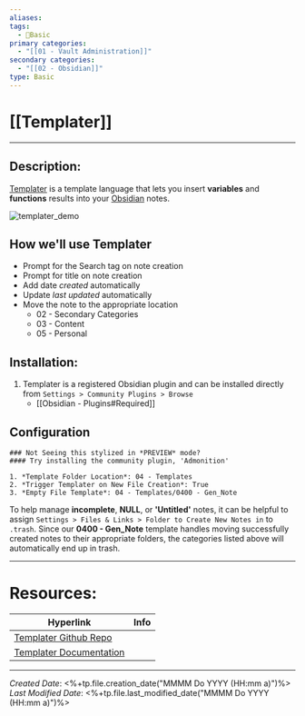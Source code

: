 ```yaml
---
aliases: 
tags:
  - 📝Basic
primary categories:
  - "[[01 - Vault Administration]]"
secondary categories:
  - "[[02 - Obsidian]]"
type: Basic
---
```

# [[Templater]]

***

## Description:

[Templater](https://github.com/SilentVoid13/Templater) is a template language that lets you insert **variables** and **functions** results into your [Obsidian](https://obsidian.md/) notes. 

![templater_demo](https://github.com/SilentVoid13/Templater/blob/561ac7bb30dbc2aff6aeab0dd7aa9883bef4fca8/imgs/templater_demo.gif?raw=true)

## How we'll use Templater
- Prompt for the Search tag on note creation
- Prompt for title on note creation
- Add date *created* automatically
- Update *last updated* automatically
- Move the note to the appropriate location
 	- 02 - Secondary Categories
	- 03 - Content
	- 05 - Personal

## Installation:

1. Templater is a registered Obsidian plugin and can be installed directly from `Settings > Community Plugins > Browse`
	* [[Obsidian - Plugins#Required]]

## Configuration

```ad-info
### Not Seeing this stylized in *PREVIEW* mode?
#### Try installing the community plugin, 'Admonition'

1. *Template Folder Location*: 04 - Templates
2. *Trigger Templater on New File Creation*: True
3. *Empty File Template*: 04 - Templates/0400 - Gen_Note
```

To help manage **incomplete**, **NULL**, or **'Untitled'** notes, it can  be helpful to assign `Settings > Files & Links > Folder to Create New Notes in` to `.trash`. Since our **0400 - Gen_Note** template handles moving successfully created notes to their appropriate folders, the categories listed above will automatically end up in trash. 

___

# Resources:

| Hyperlink                                                                 | Info |
| ------------------------------------------------------------------------- | ---- |
| [Templater Github Repo](https://github.com/SilentVoid13/Templater)        |      |
| [Templater Documentation](https://silentvoid13.github.io/Templater/docs/) |      |

[^1]: 

***

*Created Date*: <%+tp.file.creation_date("MMMM Do YYYY (HH:mm a)")%>  
*Last Modified Date*: <%+tp.file.last_modified_date("MMMM Do YYYY (HH:mm a)")%>

